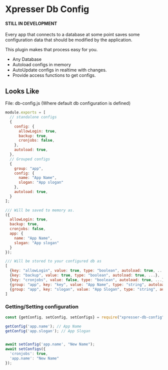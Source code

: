 # Xpresser Db Config

#### STILL IN DEVELOPMENT

Every app that connects to a database at some point saves some configuration data that should be modified by the
application.

This plugin makes that process easy for you.

- Any Database
- Autoload configs in memory
- AutoUpdate configs in realtime with changes.
- Provide access functions to get configs.

## Looks Like

File: db-config.js (Where default db configuration is defined)

```javascript
module.exports = [
  // standalone configs
  {
    config: {
      allowLogin: true,
      backup: true,
      cronjobs: false,
    },
    autoload: true,
  },
  // Grouped configs
  {
    group: "app",
    config: {
      name: "App Name",
      slogan: "App slogan"
    },
    autoload: true,
  }
];

/// Will be saved to memory as.
({
  allowLogin: true,
  backup: true,
  cronjobs: false,
  app: {
    name: "App Name",
    slogan: "App slogan"
  }
});

/// Will be stored to your configured db as
[
  {key: "allowLogin", value: true, type: "boolean", autoload: true, ...},
  {key: "backup", value: true, type: "boolean", autoload: true, ...},
  {key: "cronjobs", value: false, type: "boolean", autoload: true, ...},
  {group: "app", key: "key", value: "App Name", type: "string", autoload: true, ...},
  {group: "app", key: "slogan", value: "App Slogan", type: "string", autoload: true, ...},
]
```

### Getting/Setting configuration

```javascript
const {getConfig, setConfig, setConfigs} = require("xpresser-db-config");

getConfig('app.name'); // App Name
getConfig('app.slogan'); // App Slogan


await setConfig('app.name', "New Name");
await setConfigs({
  'cronjobs': true,
  'app.name': "New Name"
});
```